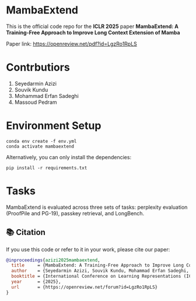 # MambaExtend
This is the official code repo for the **ICLR 2025** paper **MambaExtend: A Training-Free Approach to Improve Long Context Extension of Mamba**

Paper link: https://openreview.net/pdf?id=LgzRo1RpLS

# Contrbutiors
1. Seyedarmin Azizi
2. Souvik Kundu
3. Mohammad Erfan Sadeghi
4. Massoud Pedram

# Environment Setup
<pre><code>conda env create -f env.yml
conda activate mambaextend</code></pre>

Alternatively, you can only install the dependencies:
<pre><code>pip install -r requirements.txt</code></pre>


# Tasks
MambaExtend is evaluated across three sets of tasks: perplexity evaluation (ProofPile and PG-19), passkey retrieval, and LongBench.



## 📚 Citation

If you use this code or refer to it in your work, please cite our paper:

```bibtex
@inproceedings{azizi2025mambaextend,
  title     = {MambaExtend: A Training-Free Approach to Improve Long Context Extension of Mamba},
  author    = {Seyedarmin Azizi, Souvik Kundu, Mohammad Erfan Sadeghi, Massoud Pedram},
  booktitle = {International Conference on Learning Representations (ICLR)},
  year      = {2025},
  url       = {https://openreview.net/forum?id=LgzRo1RpLS}
}
